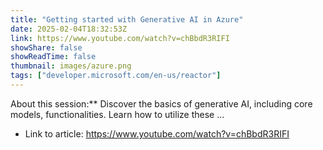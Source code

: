 ```yaml
---
title: "Getting started with Generative AI in Azure"
date: 2025-02-04T18:32:53Z
link: https://www.youtube.com/watch?v=chBbdR3RIFI
showShare: false
showReadTime: false
thumbnail: images/azure.png
tags: ["developer.microsoft.com/en-us/reactor"]
---
```

About this session:** Discover the basics of generative AI, including core models, functionalities. Learn how to utilize these ...

- Link to article: https://www.youtube.com/watch?v=chBbdR3RIFI